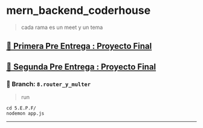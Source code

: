 # mern_backend_coderhouse

> cada rama es un meet y un tema
## [🥇 Primera Pre Entrega : Proyecto Final](https://github.com/ortizfram/mern_backend_coderhouse/tree/8.router_y_multer/5.E.P.F)
## [🥇 Segunda Pre Entrega : Proyecto Final](https://github.com/ortizfram/mern_backend_coderhouse/tree/24.segunda-practica-integradora)
### 🌴 Branch: `8.router_y_multer`
> run
```console
cd 5.E.P.F/
nodemon app.js
```
----
